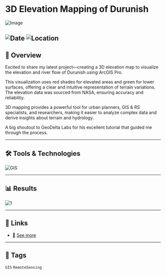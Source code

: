 # 3D Elevation Mapping of Durunish  

![Image]()  

![Date](https://img.shields.io/badge/10/11/2024-10/11/2024-blue) 
![Location](https://img.shields.io/badge/Location-Rajshahi-green) 
---

## 📝 Overview
Excited to share my latest project—creating a 3D elevation map to visualize the elevation and river flow of Durunish using ArcGIS Pro. 

This visualization uses red shades for elevated areas and green for lower surfaces, offering a clear and intuitive representation of terrain variations. The elevation data was sourced from NASA, ensuring accuracy and reliability.

3D mapping provides a powerful tool for urban planners, GIS & RS specialists, and researchers, making it easier to analyze complex data and derive insights about terrain and hydrology. 

A big shoutout to GeoDelta Labs for his excellent tutorial that guided me through the process.

---

## 🛠️ Tools & Technologies
![GIS](https://img.shields.io/badge/GIS-ArcGIS-green) 

---

## 📊 Results

![1](https://framerusercontent.com/images/hIWc1ZFDPE5ngebpSFCWMuICEeg.jpg?scale-down-to=2048&width=2400&height=3000)  

---

## 📎 Links
- 🔗 [See more](https://www.linkedin.com/posts/imtiajiqbalmahfuj_30daymapchallenge-gis-urbanplanning-activity-7251955043170451457-JWCr?utm_source=share&utm_medium=member_desktop)  

---

## 🔖 Tags
`GIS` `RemoteSensing`  
